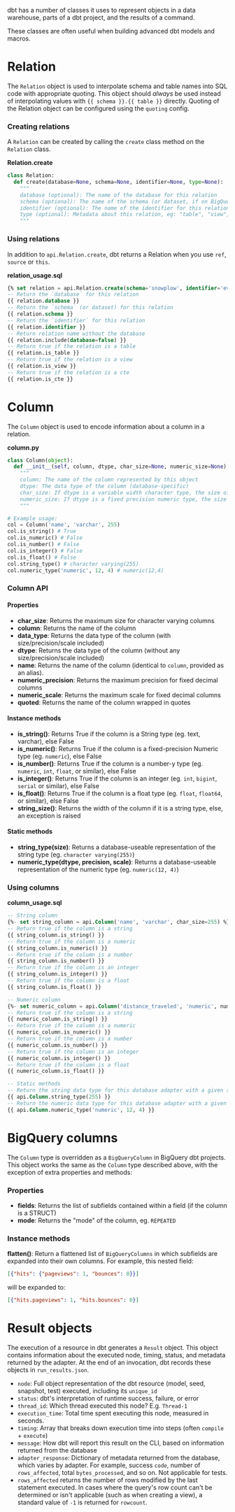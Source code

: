dbt has a number of classes it uses to represent objects in a data warehouse, parts of a dbt project, and the results of a command.

These classes are often useful when building advanced dbt models and macros.

# Relation

The `Relation` object is used to interpolate schema and table names into SQL code with appropriate quoting. This object should _always_ be used instead of interpolating values with `{{ schema }}.{{ table }}` directly. Quoting of the Relation object can be configured using the `quoting` config.

### Creating relations

A `Relation` can be created by calling the `create` class method on the `Relation` class.

**Relation.create**
```python
class Relation:
  def create(database=None, schema=None, identifier=None, type=None):
    """
    database (optional): The name of the database for this relation
    schema (optional): The name of the schema (or dataset, if on BigQuery) for this relation
    identifier (optional): The name of the identifier for this relation
    type (optional): Metadata about this relation, eg: "table", "view", "cte"
    """
```

### Using relations

In addition to `api.Relation.create`, dbt returns a Relation when you use `ref`, `source` or `this`.

**relation_usage.sql**
```sql
{% set relation = api.Relation.create(schema='snowplow', identifier='events') %}
-- Return the `database` for this relation
{{ relation.database }}
-- Return the `schema` (or dataset) for this relation
{{ relation.schema }}
-- Return the `identifier` for this relation
{{ relation.identifier }}
-- Return relation name without the database
{{ relation.include(database=false) }}
-- Return true if the relation is a table
{{ relation.is_table }}
-- Return true if the relation is a view
{{ relation.is_view }}
-- Return true if the relation is a cte
{{ relation.is_cte }}
```

# Column

The `Column` object is used to encode information about a column in a relation.

**column.py**
```python
class Column(object):
  def __init__(self, column, dtype, char_size=None, numeric_size=None):
    """
    column: The name of the column represented by this object
    dtype: The data type of the column (database-specific)
    char_size: If dtype is a variable width character type, the size of the column, or else None
    numeric_size: If dtype is a fixed precision numeric type, the size of the column, or else None
    """

# Example usage:
col = Column('name', 'varchar', 255)
col.is_string() # True
col.is_numeric() # False
col.is_number() # False
col.is_integer() # False
col.is_float() # False
col.string_type() # character varying(255)
col.numeric_type('numeric', 12, 4) # numeric(12,4)
```

### Column API

#### Properties
*   **char_size**: Returns the maximum size for character varying columns
*   **column**: Returns the name of the column
*   **data_type**: Returns the data type of the column (with size/precision/scale included)
*   **dtype**: Returns the data type of the column (without any size/precision/scale included)
*   **name**: Returns the name of the column (identical to `column`, provided as an alias).
*   **numeric_precision**: Returns the maximum precision for fixed decimal columns
*   **numeric_scale**: Returns the maximum scale for fixed decimal columns
*   **quoted**: Returns the name of the column wrapped in quotes

#### Instance methods
*   **is_string()**: Returns True if the column is a String type (eg. text, varchar), else False
*   **is_numeric()**: Returns True if the column is a fixed-precision Numeric type (eg. `numeric`), else False
*   **is_number()**: Returns True if the column is a number-y type (eg. `numeric`, `int`, `float`, or similar), else False
*   **is_integer()**: Returns True if the column is an integer (eg. `int`, `bigint`, `serial` or similar), else False
*   **is_float()**: Returns True if the column is a float type (eg. `float`, `float64`, or similar), else False
*   **string_size()**: Returns the width of the column if it is a string type, else, an exception is raised

#### Static methods
*   **string_type(size)**: Returns a database-useable representation of the string type (eg. `character varying(255)`)
*   **numeric_type(dtype, precision, scale)**: Returns a database-useable representation of the numeric type (eg. `numeric(12, 4)`)

### Using columns

**column_usage.sql**
```sql
-- String column
{%- set string_column = api.Column('name', 'varchar', char_size=255) %}
-- Return true if the column is a string
{{ string_column.is_string() }}
-- Return true if the column is a numeric
{{ string_column.is_numeric() }}
-- Return true if the column is a number
{{ string_column.is_number() }}
-- Return true if the column is an integer
{{ string_column.is_integer() }}
-- Return true if the column is a float
{{ string_column.is_float() }}

-- Numeric column
{%- set numeric_column = api.Column('distance_traveled', 'numeric', numeric_precision=12, numeric_scale=4) %}
-- Return true if the column is a string
{{ numeric_column.is_string() }}
-- Return true if the column is a numeric
{{ numeric_column.is_numeric() }}
-- Return true if the column is a number
{{ numeric_column.is_number() }}
-- Return true if the column is an integer
{{ numeric_column.is_integer() }}
-- Return true if the column is a float
{{ numeric_column.is_float() }}

-- Static methods
-- Return the string data type for this database adapter with a given size
{{ api.Column.string_type(255) }}
-- Return the numeric data type for this database adapter with a given precision and scale
{{ api.Column.numeric_type('numeric', 12, 4) }}
```

# BigQuery columns

The `Column` type is overridden as a `BigQueryColumn` in BigQuery dbt projects. This object works the same as the `Column` type described above, with the exception of extra properties and methods:

### Properties
*   **fields**: Returns the list of subfields contained within a field (if the column is a STRUCT)
*   **mode**: Returns the "mode" of the column, eg. `REPEATED`

### Instance methods
**flatten()**: Return a flattened list of `BigQueryColumns` in which subfields are expanded into their own columns. For example, this nested field:

```json
[{"hits": {"pageviews": 1, "bounces": 0}}]
```

will be expanded to:

```json
[{"hits.pageviews": 1, "hits.bounces": 0}]
```

# Result objects

The execution of a resource in dbt generates a `Result` object. This object contains information about the executed node, timing, status, and metadata returned by the adapter. At the end of an invocation, dbt records these objects in `run_results.json`.

*   `node`: Full object representation of the dbt resource (model, seed, snapshot, test) executed, including its `unique_id`
*   `status`: dbt's interpretation of runtime success, failure, or error
*   `thread_id`: Which thread executed this node? E.g. `Thread-1`
*   `execution_time`: Total time spent executing this node, measured in seconds.
*   `timing`: Array that breaks down execution time into steps (often `compile` + `execute`)
*   `message`: How dbt will report this result on the CLI, based on information returned from the database
*   `adapter_response`: Dictionary of metadata returned from the database, which varies by adapter. For example, success `code`, number of `rows_affected`, total `bytes_processed`, and so on. Not applicable for tests.
*   `rows_affected` returns the number of rows modified by the last statement executed. In cases where the query's row count can't be determined or isn't applicable (such as when creating a view), a standard value of `-1` is returned for `rowcount`.
